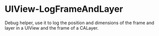 UIView-LogFrameAndLayer
=======================

Debug helper, use it to log the position and dimensions of the frame and layer in a UIView and the frame of a CALayer.
